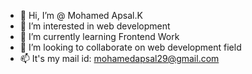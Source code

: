 - 👋 Hi, I’m @ Mohamed Apsal.K
- 👀 I’m interested in web development
- 🌱 I’m currently learning Frontend Work
- 💞️ I’m looking to collaborate on web development field
- 📫 It's my mail id: mohamedapsal29@gmail.com
